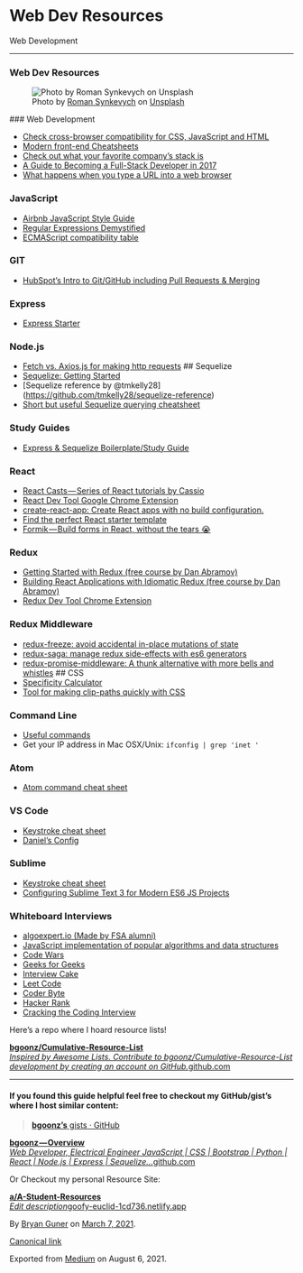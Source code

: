 # Web Dev Resources

Web Development

---

### Web Dev Resources

<figure><img src="https://cdn-images-1.medium.com/max/800/0*S5zCjm6p0WSZJQfT" alt="Photo by Roman Synkevych on Unsplash" class="graf-image" /><figcaption>Photo by <a href="https://unsplash.com/@synkevych?utm_source=medium&amp;utm_medium=referral" class="markup--anchor markup--figure-anchor">Roman Synkevych</a> on <a href="https://unsplash.com?utm_source=medium&amp;utm_medium=referral" class="markup--anchor markup--figure-anchor">Unsplash</a></figcaption></figure>### Web Development

-   <span id="7f87"><a href="https://caniuse.com/#home" class="markup--anchor markup--li-anchor">Check cross-browser compatibility for CSS, JavaScript and HTML</a></span>
-   <span id="6491"><a href="https://medium.freecodecamp.org/modern-frontend-hacking-cheatsheets-df9c2566c72a" class="markup--anchor markup--li-anchor">Modern front-end Cheatsheets</a></span>
-   <span id="1272"><a href="https://stackshare.io/" class="markup--anchor markup--li-anchor">Check out what your favorite company’s stack is</a></span>
-   <span id="d228"><a href="https://medium.com/coderbyte/a-guide-to-becoming-a-full-stack-developer-in-2017-5c3c08a1600c" class="markup--anchor markup--li-anchor">A Guide to Becoming a Full-Stack Developer in 2017</a></span>
-   <span id="0b32"><a href="http://edusagar.com/articles/view/70/What-happens-when-you-type-a-URL-in-browser" class="markup--anchor markup--li-anchor">What happens when you type a URL into a web browser</a></span>

### JavaScript

-   <span id="cb55"><a href="https://github.com/airbnb/javascript" class="markup--anchor markup--li-anchor">Airbnb JavaScript Style Guide</a></span>
-   <span id="5f22"><a href="https://medium.freecodecamp.org/regular-expressions-demystified-regex-isnt-as-hard-as-it-looks-617b55cf787" class="markup--anchor markup--li-anchor">Regular Expressions Demystified</a></span>
-   <span id="1f9e"><a href="https://kangax.github.io/compat-table/es6/" class="markup--anchor markup--li-anchor">ECMAScript compatibility table</a></span>

### GIT

-   <span id="c612"><a href="http://product.hubspot.com/blog/git-and-github-tutorial-for-beginners" class="markup--anchor markup--li-anchor">HubSpot’s Intro to Git/GitHub including Pull Requests &amp; Merging</a></span>

### Express

-   <span id="f5e1"><a href="https://github.com/tanukid/express-starter" class="markup--anchor markup--li-anchor">Express Starter</a></span>

### Node.js

-   <span id="3f91"><a href="https://medium.com/@thejasonfile/fetch-vs-axios-js-for-making-http-requests-2b261cdd3af5" class="markup--anchor markup--li-anchor">Fetch vs. Axios.js for making http requests</a> \#\# Sequelize</span>
-   <span id="b94a"><a href="https://www.youtube.com/watch?v=6NKNfXtKk0c" class="markup--anchor markup--li-anchor">Sequelize: Getting Started</a></span>
-   <span id="fe38">\[Sequelize reference by @tmkelly28\](https://github.com/tmkelly28/sequelize-reference)</span>
-   <span id="63a1"><a href="https://blog.cloudboost.io/docs-for-the-sequelize-docs-querying-edition-aed4bd1273f0" class="markup--anchor markup--li-anchor">Short but useful Sequelize querying cheatsheet</a></span>

### Study Guides

-   <span id="06de"><a href="https://github.com/ohagert1/Express-Sequelize-Boilerplate-Study-Guide" class="markup--anchor markup--li-anchor">Express &amp; Sequelize Boilerplate/Study Guide</a></span>

### React

-   <span id="524d"><a href="https://www.youtube.com/channel/UCZkjWyyLvzWeoVWEpRemrDQ" class="markup--anchor markup--li-anchor">React Casts — Series of React tutorials by Cassio</a></span>
-   <span id="4e2f"><a href="https://chrome.google.com/webstore/detail/react-developer-tools/fmkadmapgofadopljbjfkapdkoienihi?hl=en" class="markup--anchor markup--li-anchor">React Dev Tool Google Chrome Extension</a></span>
-   <span id="f6ec"><a href="https://github.com/facebookincubator/create-react-app" class="markup--anchor markup--li-anchor">create-react-app: Create React apps with no build configuration.</a></span>
-   <span id="e294"><a href="https://www.javascriptstuff.com/react-starter-projects/" class="markup--anchor markup--li-anchor">Find the perfect React starter template</a></span>
-   <span id="df74"><a href="https://github.com/jaredpalmer/formik" class="markup--anchor markup--li-anchor">Formik — Build forms in React, without the tears 😭</a></span>

### Redux

-   <span id="3ec4"><a href="https://egghead.io/courses/getting-started-with-redux" class="markup--anchor markup--li-anchor">Getting Started with Redux (free course by Dan Abramov)</a></span>
-   <span id="ccfe"><a href="https://egghead.io/courses/building-react-applications-with-idiomatic-redux" class="markup--anchor markup--li-anchor">Building React Applications with Idiomatic Redux (free course by Dan Abramov)</a></span>
-   <span id="5cd7"><a href="https://chrome.google.com/webstore/detail/redux-devtools/lmhkpmbekcpmknklioeibfkpmmfibljd?hl=en" class="markup--anchor markup--li-anchor">Redux Dev Tool Chrome Extension</a></span>

### Redux Middleware

-   <span id="281b"><a href="https://github.com/buunguyen/redux-freeze" class="markup--anchor markup--li-anchor">redux-freeze: avoid accidental in-place mutations of state</a></span>
-   <span id="34e9"><a href="https://github.com/redux-saga/redux-saga" class="markup--anchor markup--li-anchor">redux-saga: manage redux side-effects with es6 generators</a></span>
-   <span id="7dd0"><a href="https://github.com/pburtchaell/redux-promise-middleware" class="markup--anchor markup--li-anchor">redux-promise-middleware: A thunk alternative with more bells and whistles</a> \#\# CSS</span>
-   <span id="883f"><a href="https://specificity.keegan.st/" class="markup--anchor markup--li-anchor">Specificity Calculator</a></span>
-   <span id="4a83"><a href="http://bennettfeely.com/clippy/" class="markup--anchor markup--li-anchor">Tool for making clip-paths quickly with CSS</a></span>

### Command Line

-   <span id="ed0b"><a href="https://lifehacker.com/5743814/become-a-command-line-ninja-with-these-time-saving-shortcuts" class="markup--anchor markup--li-anchor">Useful commands</a></span>
-   <span id="bf51">Get your IP address in Mac OSX/Unix: `ifconfig | grep 'inet '`</span>

### Atom

-   <span id="118a"><a href="https://gist.github.com/chrissimpkins/5bf5686bae86b8129bee" class="markup--anchor markup--li-anchor">Atom command cheat sheet</a></span>

### VS Code

-   <span id="e3ec"><a href="https://code.visualstudio.com/shortcuts/keyboard-shortcuts-macos.pdf" class="markup--anchor markup--li-anchor">Keystroke cheat sheet</a></span>
-   <span id="7f06"><a href="https://gist.github.com/tanukid/4ba5d7021a2027362592cbac0a356f58" class="markup--anchor markup--li-anchor">Daniel’s Config</a></span>

### Sublime

-   <span id="e63f"><a href="http://sweetme.at/2013/08/08/sublime-text-keyboard-shortcuts/" class="markup--anchor markup--li-anchor">Keystroke cheat sheet</a></span>
-   <span id="02d2"><a href="https://medium.com/beyond-the-manifesto/configuring-sublime-text-3-for-modern-es6-js-projects-6f3fd69e95de" class="markup--anchor markup--li-anchor">Configuring Sublime Text 3 for Modern ES6 JS Projects</a></span>

### Whiteboard Interviews

-   <span id="555f"><a href="https://www.algoexpert.io/product" class="markup--anchor markup--li-anchor">algoexpert.io (Made by FSA alumni)</a></span>
-   <span id="cb9b"><a href="https://github.com/mgechev/javascript-algorithms" class="markup--anchor markup--li-anchor">JavaScript implementation of popular algorithms and data structures</a></span>
-   <span id="ed3d"><a href="www.codewars.com" class="markup--anchor markup--li-anchor">Code Wars</a></span>
-   <span id="d0e8"><a href="http://www.geeksforgeeks.org/" class="markup--anchor markup--li-anchor">Geeks for Geeks</a></span>
-   <span id="adce"><a href="https://www.interviewcake.com/" class="markup--anchor markup--li-anchor">Interview Cake</a></span>
-   <span id="9e2d"><a href="https://leetcode.com/" class="markup--anchor markup--li-anchor">Leet Code</a></span>
-   <span id="3b9d"><a href="https://coderbyte.com/" class="markup--anchor markup--li-anchor">Coder Byte</a></span>
-   <span id="b6d5"><a href="https://www.hackerrank.com/" class="markup--anchor markup--li-anchor">Hacker Rank</a></span>
-   <span id="6a45"><a href="https://www.amazon.com/Cracking-Coding-Interview-Programming-Questions/dp/0984782850/ref=pd_lpo_sbs_14_t_0?_encoding=UTF8&amp;psc=1&amp;refRID=8BB0KRJ073A8CZXTW5PP&amp;dpID=41XgSiYW7dL&amp;preST=_SY291_BO1,204,203,200_QL40_&amp;dpSrc=detail" class="markup--anchor markup--li-anchor">Cracking the Coding Interview</a></span>

Here’s a repo where I hoard resource lists!

<a href="https://github.com/bgoonz/Cumulative-Resource-List.git" class="markup--anchor markup--mixtapeEmbed-anchor" title="https://github.com/bgoonz/Cumulative-Resource-List.git"><strong>bgoonz/Cumulative-Resource-List</strong><br />
<em>Inspired by Awesome Lists. Contribute to bgoonz/Cumulative-Resource-List development by creating an account on GitHub.</em>github.com</a><a href="https://github.com/bgoonz/Cumulative-Resource-List.git" class="js-mixtapeImage mixtapeImage u-ignoreBlock"></a>

---

#### If you found this guide helpful feel free to checkout my GitHub/gist’s where I host similar content:

> <a href="https://gist.github.com/bgoonz" class="markup--anchor markup--blockquote-anchor"><strong>bgoonz’s</strong> gists · GitHub</a>

<a href="https://github.com/bgoonz" class="markup--anchor markup--mixtapeEmbed-anchor" title="https://github.com/bgoonz"><strong>bgoonz — Overview</strong><br />
<em>Web Developer, Electrical Engineer JavaScript | CSS | Bootstrap | Python | React | Node.js | Express | Sequelize…</em>github.com</a><a href="https://github.com/bgoonz" class="js-mixtapeImage mixtapeImage u-ignoreBlock"></a>

Or Checkout my personal Resource Site:

<a href="https://goofy-euclid-1cd736.netlify.app/" class="markup--anchor markup--mixtapeEmbed-anchor" title="https://goofy-euclid-1cd736.netlify.app/"><strong>a/A-Student-Resources</strong><br />
<em>Edit description</em>goofy-euclid-1cd736.netlify.app</a><a href="https://goofy-euclid-1cd736.netlify.app/" class="js-mixtapeImage mixtapeImage u-ignoreBlock"></a>

By <a href="https://medium.com/@bryanguner" class="p-author h-card">Bryan Guner</a> on [March 7, 2021](https://medium.com/p/ec1975773d7d).

<a href="https://medium.com/@bryanguner/web-dev-resources-ec1975773d7d" class="p-canonical">Canonical link</a>

Exported from [Medium](https://medium.com) on August 6, 2021.
